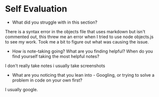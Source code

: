 # Self Evaluation

- What did you struggle with in this section?

There is a syntax error in the objects file that uses markdown but isn't commented out,
this threw me an error when I tried to use node objects.js to see my work. Took me a bit to figure
out what was causing the issue.

- How is note-taking going? What are you finding helpful? When do you find yourself taking the most helpful notes?

I don't really take notes i usually take screenshots

- What are you noticing that you lean into - Googling, or trying to solve a problem in code on your own first?

I usually google. 
